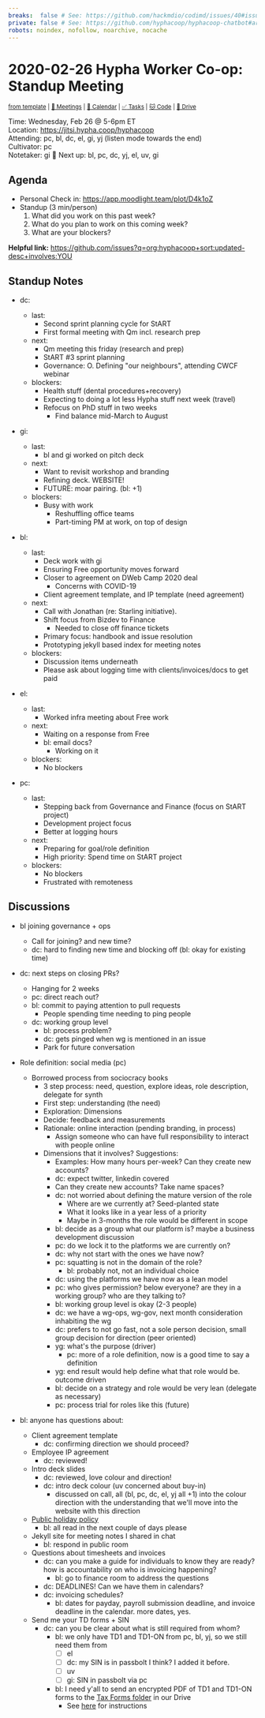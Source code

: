 ```yaml
---
breaks:  false # See: https://github.com/hackmdio/codimd/issues/40#issuecomment-172927690
private: false # See: https://github.com/hyphacoop/hyphacoop-chatbot#archive
robots: noindex, nofollow, noarchive, nocache
---
```

# 2020-02-26 Hypha Worker Co-op: Standup Meeting

<sup>[from template][standup-template] | [:notebook: Meetings][meetings] | [:date: Calendar][calendar] | [:white_check_mark: Tasks][tasks] | [:cat: Code][gh] | [:open_file_folder: Drive][gdrive]</sup>

Time:       Wednesday, Feb 26 @ 5-6pm ET  
Location:   https://jitsi.hypha.coop/hyphacoop  
Attending:  pc, bl, dc, el, gi, yj (listen mode towards the end)  
Cultivator: pc  
Notetaker:  gi :raising_hand: Next up: bl, pc, dc, yj, el, uv, gi

## Agenda

- Personal Check in: https://app.moodlight.team/plot/D4k1oZ
- Standup (3 min/person)
  1. What did you work on this past week?
  2. What do you plan to work on this coming week?
  3. What are your blockers?
  
**Helpful link:** https://github.com/issues?q=org:hyphacoop+sort:updated-desc+involves:YOU

## Standup Notes

- dc:
    - last: 
        - Second sprint planning cycle for StART
        - First formal meeting with Qm incl. research prep
    - next: 
        - Qm meeting this friday (research and prep)
        - StART #3 sprint planning
        - Governance: O. Defining "our neighbours", attending CWCF webinar
    - blockers: 
        - Health stuff (dental procedures+recovery)
        - Expecting to doing a lot less Hypha stuff next week (travel)
        - Refocus on PhD stuff in two weeks
            - Find balance mid-March to August
- gi: 
    - last:
        - bl and gi worked on pitch deck
    - next: 
        - Want to revisit workshop and branding
        - Refining deck. WEBSITE!
        - FUTURE: moar pairing. (bl: +1)
    - blockers:
        - Busy with work
            - Reshuffling office teams
            - Part-timing PM at work, on top of design
- bl: 
    - last:
        - Deck work with gi
        - Ensuring Free opportunity moves forward
        - Closer to agreement on DWeb Camp 2020 deal
            - Concerns with COVID-19
        - Client agreement template, and IP template (need agreement)
    - next: 
        - Call with Jonathan (re: Starling initiative).
        - Shift focus from Bizdev to Finance
            - Needed to close off finance tickets
        - Primary focus: handbook and issue resolution
        - Prototyping jekyll based index for meeting notes
    - blockers:
        - Discussion items underneath
        - Please ask about logging time with clients/invoices/docs to get paid
- el: 
    - last:
        - Worked infra meeting about Free work
    - next:
        - Waiting on a response from Free
        - bl: email docs?
            - Working on it
    - blockers:
        - No blockers

- pc: 
    - last: 
        - Stepping back from Governance and Finance (focus on StART project)
        - Development project focus
        - Better at logging hours
    - next:
        - Preparing for goal/role definition
        - High priority: Spend time on StART project
    - blockers:
        - No blockers
        - Frustrated with remoteness


## Discussions

- bl joining governance + ops
    - Call for joining? and new time?
    - dc: hard to finding new time and blocking off (bl: okay for existing time)
- dc: next steps on closing PRs?
    - Hanging for 2 weeks
    - pc: direct reach out?
    - bl: commit to paying attention to pull requests
        - People spending time needing to ping people
    - dc: working group level
        - bl: process problem?
        - dc: gets pinged when wg is mentioned in an issue
        - Park for future conversation

- Role definition: social media (pc)
    - Borrowed process from sociocracy books
        - 3 step process: need, question, explore ideas, role description, delegate for synth
        - First step: understanding (the need)
        - Exploration: Dimensions
        - Decide: feedback and measurements
        - Rationale: online interaction (pending branding, in process)
            - Assign someone who can have full responsibility to interact with people online
        - Dimensions that it involves? Suggestions:
            - Examples: How many hours per-week? Can they create new accounts?
            - dc: expect twitter, linkedin covered
            - Can they create new accounts? Take name spaces?
            - dc: not worried about defining the mature version of the role
                - Where are we currently at? Seed-planted state
                - What it looks like in a year less of a priority
                - Maybe in 3-months the role would be different in scope
            - bl: decide as a group what our platform is? maybe a business development discussion
            - pc: do we lock it to the platforms we are currently on?
            - dc: why not start with the ones we have now?
            - pc: squatting is not in the domain of the role?
                - bl: probably not, not an individual choice
            - dc: using the platforms we have now as a lean model
            - pc: who gives permission? below everyone? are they in a working group? who are they talking to?
            - bl: working group level is okay (2-3 people)
            - dc: we have a wg-ops, wg-gov, next month consideration inhabiting the wg
            - dc: prefers to not go fast, not a sole person decision, small group decision for direction (peer oriented)
            - yg: what's the purpose (driver)
                - pc: more of a role definition, now is a good time to say a definition
            - yg: end result would help define what that role would be. outcome driven
            - bl: decide on a strategy and role would be very lean (delegate as necessary)
            - pc: process trial for roles like this (future)

- bl: anyone has questions about:
    - Client agreement template
        - dc: confirming direction we should proceed?
    - Employee IP agreement
        - dc: reviewed!
    - Intro deck slides
        - dc: reviewed, love colour and direction!
        - dc: intro deck colour (uv concerned about buy-in)
            - discussed on call, all (bl, pc, dc, el, yj all +1) into the colour direction with the understanding that we'll move into the website with this direction
    - [Public holiday policy](https://github.com/hyphacoop/organizing/issues/156#issuecomment-591363595)
        - bl: all read in the next couple of days please
    - Jekyll site for meeting notes I shared in chat
        - bl: respond in public room
    - Questions about timesheets and invoices
        - dc: can you make a guide for individuals to know they are ready? how is accountability on who is invoicing happening?
            - bl: go to finance room to address the questions
        - dc: DEADLINES! Can we have them in calendars?
        - dc: invoicing schedules?
            - bl: dates for payday, payroll submission deadline, and invoice deadline in the calendar. more dates, yes.
    - Send me your TD forms + SIN
        - dc: can you be clear about what is still required from whom?
            - bl: we only have TD1 and TD1-ON from pc, bl, yj, so we still need them from
                - [ ] el
                - [ ] dc: my SIN is in passbolt I think? I added it before.
                - [ ] uv
                - [ ] gi: SIN in passbolt via pc
            - bl: I need y'all to send an encrypted PDF of TD1 and TD1-ON forms to the [Tax Forms folder](https://drive.google.com/drive/u/0/folders/12JanjbeK_oZifxpxusxJEaYKUR4b7Xul) in our Drive
                - See [here](https://handbook.hypha.coop/guides.html#sensitive-data) for instructions


<!-- Links: Important -->
[standup-template]: https://link.hypha.coop/standup-template
[meetings]: https://link.hypha.coop/meetings
[calendar]: https://link.hypha.coop/calendar
[tasks]:    https://link.hypha.coop/tasks
[gh]:       https://link.hypha.coop/gh
[gdrive]:   https://link.hypha.coop/gdrive
